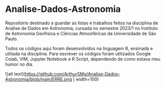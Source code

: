 # Analise-Dados-Astronomia
Repositório destinado a guardar as listas e trabalhos feitos na disciplina de Análise de Dados em Astronomia, cursada no semestre 2023/1 no Instituto de Astronomia Geofísica e Ciências Atmosféricas da Universidade de São Paulo.

Todos os códigos aqui foram desenvolvidos na linguagem R, ensinada e utiliada na disciplina. Para escrever os códigos foram utilizados Google Colab, VIM, Jupyter Notebook e R Script, dependendo de como estava meu humor no dia.

![alt text](https://github.com/ArthurSMg/Analise-Dados-Astronomia/blob/main/ERRE.png | width=100)
